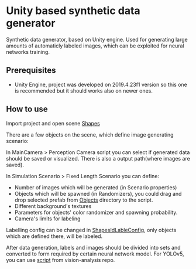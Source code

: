 # Unity based synthetic data generator
Synthetic data generator, based on Unity engine. Used for generating large amounts of automaticly labeled images, which can be exploited for neural networks training.

## Prerequisites
 - Unity Engine, project was developed on 2019.4.23f1 version so this one is recommended but it should works also on newer ones.
 
## How to use
Import project and open scene [Shapes](Assets/Scenes/Shapes.unity)

There are a few objects on the scene, which define image generating scenario:

In MainCamera > Perception Camera script you can select if generated data should be saved or visualized. There is also a output path(where images are saved).

In Simulation Scenario > Fixed Length Scenario you can define:
 - Number of images which will be generated (in Scenario properties)
 - Objects which will be spawned (in Randomizers), you could drag and drop selected prefab from [Objects](Assets/Samples/Shapes/Objects) directory to the script.
 - Different background's textures 
 - Parameters for objects' color randomizer and spawning probability.
 - Camera's limits for labeling 
 
Labelling config can be changed in [ShapesIdLableConfig](Assets\Perception\IdLableConfig\ShapesIdLabelConfig.asset), only objects which are defined there, will be labeled.

After data generation, labels and images should be divided into sets and converted to form required by certain neural network model. For YOLOv5, you can use [script](https://github.com/High-Flyers/vision-analysis/blob/main/get_perception_images.py) from vision-analysis repo.



